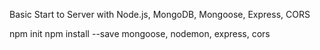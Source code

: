 Basic Start to Server with Node.js, MongoDB, Mongoose, Express, CORS

npm init 
npm install --save mongoose, nodemon, express, cors

